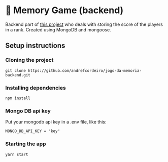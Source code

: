 # :brain: Memory Game (backend)

Backend part of [this project](https://github.com/andrefcordeiro/jogo-da-memoria) who deals with storing the score of the players in a rank. Created using MongoDB and mongoose.

## Setup instructions

### Cloning the project
    
``` 
git clone https://github.com/andrefcordeiro/jogo-da-memoria-backend.git
```

### Installing dependencies
```
npm install
```

### Mongo DB api key
Put your mongodb api key in a .env file, like this:
```
MONGO_DB_API_KEY = "key"
```

### Starting the app
```
yarn start
```
